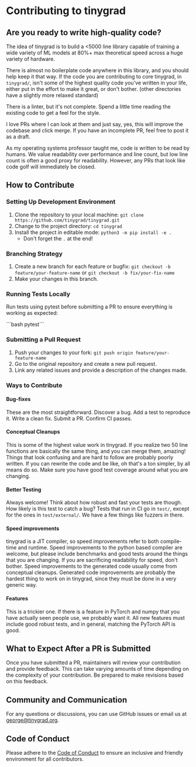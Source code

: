 # Contributing to tinygrad

## Are you ready to write high-quality code?

The idea of tinygrad is to build a <5000 line library capable of training a wide variety of ML models at 80%+ max theoretical speed across a huge variety of hardware.

There is almost no boilerplate code anywhere in this library, and you should help keep it that way. If the code you are contributing to core tinygrad, in `tinygrad/`, isn't some of the highest quality code you've written in your life, either put in the effort to make it great, or don't bother. (other directories have a slightly more relaxed standard)

There is a linter, but it's not complete. Spend a little time reading the existing code to get a feel for the style.

I love PRs where I can look at them and just say, yes, this will improve the codebase and click merge. If you have an incomplete PR, feel free to post it as a draft.

As my operating systems professor taught me, code is written to be read by humans. We value readability over performance and line count, but low line count is often a good proxy for readability. However, any PRs that look like code golf will immediately be closed.

## How to Contribute

### Setting Up Development Environment

1. Clone the repository to your local machine: `git clone https://github.com/tinygrad/tinygrad.git`
2. Change to the project directory: `cd tinygrad`
3. Install the project in editable mode: `python3 -m pip install -e .`
   - Don't forget the `.` at the end!

### Branching Strategy

1. Create a new branch for each feature or bugfix: `git checkout -b feature/your-feature-name` or `git checkout -b fix/your-fix-name`
2. Make your changes in this branch.

### Running Tests Locally

Run tests using pytest before submitting a PR to ensure everything is working as expected:

\`\`\`bash
pytest\`\`\`

### Submitting a Pull Request

1. Push your changes to your fork: `git push origin feature/your-feature-name`
2. Go to the original repository and create a new pull request.
3. Link any related issues and provide a description of the changes made.

### Ways to Contribute

#### Bug-fixes

These are the most straightforward. Discover a bug. Add a test to reproduce it. Write a clean fix. Submit a PR. Confirm CI passes.

#### Conceptual Cleanups

This is some of the highest value work in tinygrad. If you realize two 50 line functions are basically the same thing, and you can merge them, amazing! Things that look confusing and are hard to follow are probably poorly written. If you can rewrite the code and be like, oh that's a ton simpler, by all means do so. Make sure you have good test coverage around what you are changing.

#### Better Testing

Always welcome! Think about how robust and fast your tests are though. How likely is this test to catch a bug? Tests that run in CI go in `test/`, except for the ones in `test/external/`. We have a few things like fuzzers in there.

#### Speed improvements

tinygrad is a JIT compiler, so speed improvements refer to both compile-time and runtime. Speed improvements to the python based compiler are welcome, but please include benchmarks and good tests around the things that you are changing. If you are sacrificing readability for speed, don't bother. Speed improvements to the generated code usually come from conceptual cleanups. Generated code improvements are probably the hardest thing to work on in tinygrad, since they must be done in a very generic way.

#### Features

This is a trickier one. If there is a feature in PyTorch and numpy that you have actually seen people use, we probably want it. All new features must include good robust tests, and in general, matching the PyTorch API is good.

## What to Expect After a PR is Submitted

Once you have submitted a PR, maintainers will review your contribution and provide feedback. This can take varying amounts of time depending on the complexity of your contribution. Be prepared to make revisions based on this feedback.

## Community and Communication

For any questions or discussions, you can use GitHub issues or email us at george@tinygrad.org.

## Code of Conduct

Please adhere to the [Code of Conduct](../CODE_OF_CONDUCT.md) to ensure an inclusive and friendly environment for all contributors.
